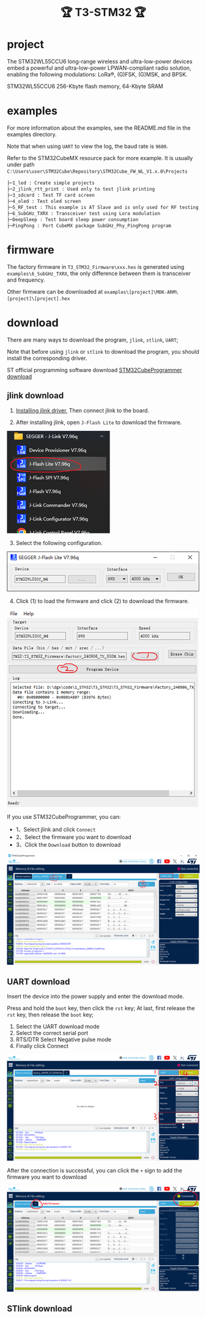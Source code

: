 <h1 align = "center">🏆 T3-STM32 🏆</h1>

# project

The STM32WL55CCU6 long-range wireless and ultra-low-power devices embed a powerful and ultra-low-power LPWAN-compliant radio solution, enabling the following modulations: LoRa®, (G)FSK, (G)MSK, and BPSK.

STM32WL55CCU6 256-Kbyte flash memory, 64-Kbyte SRAM

# examples

For more information about the examples, see the README.md file in the examples directory.

Note that when using `UART` to view the log, the baud rate is `9600`.

Refer to the STM32CubeMX resource pack for more example. It is usually under path `C:\Users\user\STM32Cube\Repository\STM32Cube_FW_WL_V1.x.0\Projects`

~~~
├─1_led : Create simple projects
├─2_jlink_rtt_print : Used only to test jlink printing
├─3_sdcard : Test TF card screen
├─4_oled : Test oled screen
├─5_RF_test : This example is AT Slave and is only used for RF testing
├─6_SubGHz_TXRX : Transceiver test using Lora modulation
├─DeepSleep : Test board sleep power consumption
├─PingPong : Port CubeMX package SubGHz_Phy_PingPong program
~~~

# firmware

The factory firmware in `T3_STM32_Firmware\xxx.hex` is generated using `examples\6_SubGHz_TXRX`, the only difference between them is transceiver and frequency.

Other firmware can be downloaded at `examples\[project]\MDK-ARM\[project]\[project].hex`

# download

There are many ways to download the program, `jlink`, `stlink`, `UART`;

Note that before using `jlink` or `stlink` to download the program, you should install the corresponding driver.

ST official programming software download [STM32CubeProgrammer download](https://www.st.com.cn/zh/development-tools/stm32cubeprog.html)


## jlink download

1. [Installing jlink driver](https://www.segger.com/downloads/jlink/), Then connect jlink to the board.

2. After installing jlink, open `J-Flash Lite` to download the firmware.

![alt text](docs/image/image.png)

3. Select the following configuration.

![alt text](docs/image/image-2.png)

4. Click (1) to load the firmware and click (2) to download the firmware.

![alt text](docs/image/image-3.png)

If you use STM32CubeProgrammer, you can:
- 1、Select jlink and click `Connect`
- 2、Select the firmware you want to download
- 3、Click the `Download` button to download

![alt text](docs/image/image-4.png)


## UART download

Insert the device into the power supply and enter the download mode.

Press and hold the `boot` key, then click the `rst` key; At last, first release the `rst` key, then release the `boot` key;

1. Select the UART download mode
2. Select the correct serial port
3. RTS/DTR Select Negative pulse mode
4. Finally click Connect

![alt text](docs/image/image-5.png)

After the connection is successful, you can click the `+` sign to add the firmware you want to download

![alt text](docs/image/image-6.png)

## STlink download



